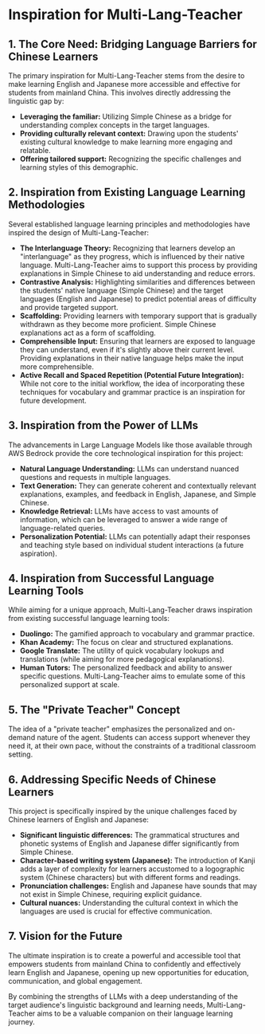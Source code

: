 # Inspiration for Multi-Lang-Teacher

## 1. The Core Need: Bridging Language Barriers for Chinese Learners

The primary inspiration for Multi-Lang-Teacher stems from the desire to make learning English and Japanese more accessible and effective for students from mainland China. This involves directly addressing the linguistic gap by:

* **Leveraging the familiar:** Utilizing Simple Chinese as a bridge for understanding complex concepts in the target languages.
* **Providing culturally relevant context:** Drawing upon the students' existing cultural knowledge to make learning more engaging and relatable.
* **Offering tailored support:** Recognizing the specific challenges and learning styles of this demographic.

## 2. Inspiration from Existing Language Learning Methodologies

Several established language learning principles and methodologies have inspired the design of Multi-Lang-Teacher:

* **The Interlanguage Theory:** Recognizing that learners develop an "interlanguage" as they progress, which is influenced by their native language. Multi-Lang-Teacher aims to support this process by providing explanations in Simple Chinese to aid understanding and reduce errors.
* **Contrastive Analysis:** Highlighting similarities and differences between the students' native language (Simple Chinese) and the target languages (English and Japanese) to predict potential areas of difficulty and provide targeted support.
* **Scaffolding:** Providing learners with temporary support that is gradually withdrawn as they become more proficient. Simple Chinese explanations act as a form of scaffolding.
* **Comprehensible Input:** Ensuring that learners are exposed to language they can understand, even if it's slightly above their current level. Providing explanations in their native language helps make the input more comprehensible.
* **Active Recall and Spaced Repetition (Potential Future Integration):** While not core to the initial workflow, the idea of incorporating these techniques for vocabulary and grammar practice is an inspiration for future development.

## 3. Inspiration from the Power of LLMs

The advancements in Large Language Models like those available through AWS Bedrock provide the core technological inspiration for this project:

* **Natural Language Understanding:** LLMs can understand nuanced questions and requests in multiple languages.
* **Text Generation:** They can generate coherent and contextually relevant explanations, examples, and feedback in English, Japanese, and Simple Chinese.
* **Knowledge Retrieval:** LLMs have access to vast amounts of information, which can be leveraged to answer a wide range of language-related queries.
* **Personalization Potential:** LLMs can potentially adapt their responses and teaching style based on individual student interactions (a future aspiration).

## 4. Inspiration from Successful Language Learning Tools

While aiming for a unique approach, Multi-Lang-Teacher draws inspiration from existing successful language learning tools:

* **Duolingo:** The gamified approach to vocabulary and grammar practice.
* **Khan Academy:** The focus on clear and structured explanations.
* **Google Translate:** The utility of quick vocabulary lookups and translations (while aiming for more pedagogical explanations).
* **Human Tutors:** The personalized feedback and ability to answer specific questions. Multi-Lang-Teacher aims to emulate some of this personalized support at scale.

## 5. The "Private Teacher" Concept

The idea of a "private teacher" emphasizes the personalized and on-demand nature of the agent. Students can access support whenever they need it, at their own pace, without the constraints of a traditional classroom setting.

## 6. Addressing Specific Needs of Chinese Learners

This project is specifically inspired by the unique challenges faced by Chinese learners of English and Japanese:

* **Significant linguistic differences:** The grammatical structures and phonetic systems of English and Japanese differ significantly from Simple Chinese.
* **Character-based writing system (Japanese):** The introduction of Kanji adds a layer of complexity for learners accustomed to a logographic system (Chinese characters) but with different forms and readings.
* **Pronunciation challenges:** English and Japanese have sounds that may not exist in Simple Chinese, requiring explicit guidance.
* **Cultural nuances:** Understanding the cultural context in which the languages are used is crucial for effective communication.

## 7. Vision for the Future

The ultimate inspiration is to create a powerful and accessible tool that empowers students from mainland China to confidently and effectively learn English and Japanese, opening up new opportunities for education, communication, and global engagement.

By combining the strengths of LLMs with a deep understanding of the target audience's linguistic background and learning needs, Multi-Lang-Teacher aims to be a valuable companion on their language learning journey.
